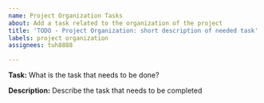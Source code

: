 ```yaml
---
name: Project Organization Tasks
about: Add a task related to the organization of the project
title: 'TODO - Project Organization: short description of needed task'
labels: project organization
assignees: tuh8888

---
```


**Task:** What is the task that needs to be done?

**Description:** Describe the task that needs to be completed
